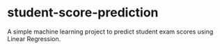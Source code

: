 # student-score-prediction
A simple machine learning project to predict student exam scores using Linear Regression.
